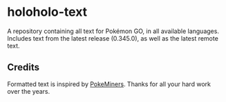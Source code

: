 # holoholo-text
A repository containing all text for Pokémon GO, in all available languages.  
Includes text from the latest release (0.345.0), as well as the latest remote text.

## Credits
Formatted text is inspired by [PokeMiners](https://github.com/PokeMiners). Thanks for all your hard work over the years.